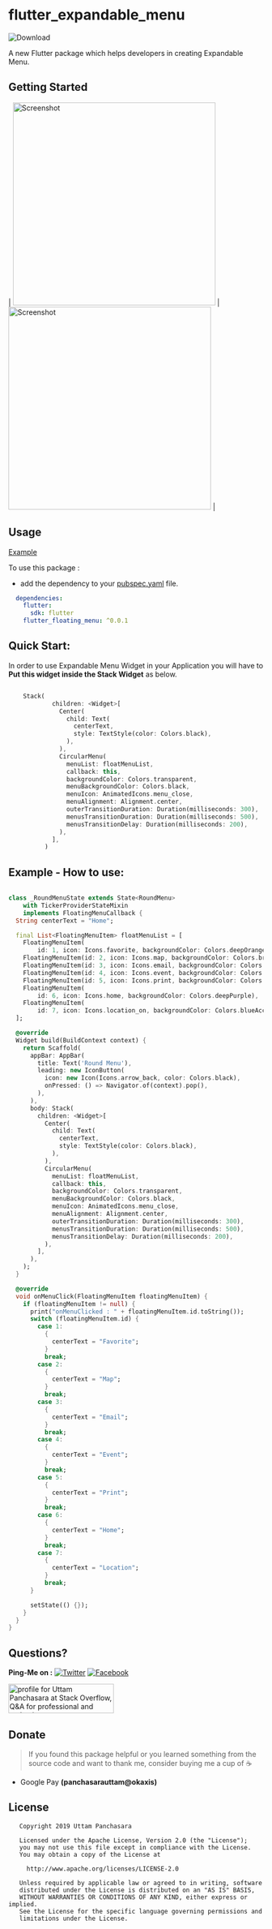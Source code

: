 # flutter_expandable_menu
![Download](https://img.shields.io/badge/flutter_floating_menu-0.0.1-blue.svg)

A new Flutter package which helps developers in creating Expandable Menu.

## Getting Started

| <img src="https://github.com/UttamPanchasara/Flutter-Expandable-Menu/blob/master/gif/menu_1.gif" height="400" alt="Screenshot"/> | <img src="https://github.com/UttamPanchasara/Flutter-Expandable-Menu/blob/master/gif/menu_2.gif" height="400" alt="Screenshot"/> |

## Usage

[Example](https://github.com/UttamPanchasara/FlutterExamples)

To use this package :

* add the dependency to your [pubspec.yaml](https://github.com/UttamPanchasara/FlutterExpandableMenu/blob/master/pubspec.yaml) file.

```yaml
  dependencies:
    flutter:
      sdk: flutter
    flutter_floating_menu: ^0.0.1
```

## Quick Start:
In order to use Expandable Menu Widget in your Application you will have to **Put this widget inside the Stack Widget** as below.

```dart

    Stack(
            children: <Widget>[
              Center(
                child: Text(
                  centerText,
                  style: TextStyle(color: Colors.black),
                ),
              ),
              CircularMenu(
                menuList: floatMenuList,
                callback: this,
                backgroundColor: Colors.transparent,
                menuBackgroundColor: Colors.black,
                menuIcon: AnimatedIcons.menu_close,
                menuAlignment: Alignment.center,
                outerTransitionDuration: Duration(milliseconds: 300),
                menusTransitionDuration: Duration(milliseconds: 500),
                menusTransitionDelay: Duration(milliseconds: 200),
              ),
            ],
          )

```

## Example - How to use:

```dart

class _RoundMenuState extends State<RoundMenu>
    with TickerProviderStateMixin
    implements FloatingMenuCallback {
  String centerText = "Home";

  final List<FloatingMenuItem> floatMenuList = [
    FloatingMenuItem(
        id: 1, icon: Icons.favorite, backgroundColor: Colors.deepOrangeAccent),
    FloatingMenuItem(id: 2, icon: Icons.map, backgroundColor: Colors.brown),
    FloatingMenuItem(id: 3, icon: Icons.email, backgroundColor: Colors.indigo),
    FloatingMenuItem(id: 4, icon: Icons.event, backgroundColor: Colors.pink),
    FloatingMenuItem(id: 5, icon: Icons.print, backgroundColor: Colors.green),
    FloatingMenuItem(
        id: 6, icon: Icons.home, backgroundColor: Colors.deepPurple),
    FloatingMenuItem(
        id: 7, icon: Icons.location_on, backgroundColor: Colors.blueAccent),
  ];

  @override
  Widget build(BuildContext context) {
    return Scaffold(
      appBar: AppBar(
        title: Text('Round Menu'),
        leading: new IconButton(
          icon: new Icon(Icons.arrow_back, color: Colors.black),
          onPressed: () => Navigator.of(context).pop(),
        ),
      ),
      body: Stack(
        children: <Widget>[
          Center(
            child: Text(
              centerText,
              style: TextStyle(color: Colors.black),
            ),
          ),
          CircularMenu(
            menuList: floatMenuList,
            callback: this,
            backgroundColor: Colors.transparent,
            menuBackgroundColor: Colors.black,
            menuIcon: AnimatedIcons.menu_close,
            menuAlignment: Alignment.center,
            outerTransitionDuration: Duration(milliseconds: 300),
            menusTransitionDuration: Duration(milliseconds: 500),
            menusTransitionDelay: Duration(milliseconds: 200),
          ),
        ],
      ),
    );
  }

  @override
  void onMenuClick(FloatingMenuItem floatingMenuItem) {
    if (floatingMenuItem != null) {
      print("onMenuClicked : " + floatingMenuItem.id.toString());
      switch (floatingMenuItem.id) {
        case 1:
          {
            centerText = "Favorite";
          }
          break;
        case 2:
          {
            centerText = "Map";
          }
          break;
        case 3:
          {
            centerText = "Email";
          }
          break;
        case 4:
          {
            centerText = "Event";
          }
          break;
        case 5:
          {
            centerText = "Print";
          }
          break;
        case 6:
          {
            centerText = "Home";
          }
          break;
        case 7:
          {
            centerText = "Location";
          }
          break;
      }

      setState(() {});
    }
  }
}

```

## Questions?

 **Ping-Me on :**  [![Twitter](https://img.shields.io/badge/Twitter-%40UTM__Panchasara-blue.svg)](https://twitter.com/UTM_Panchasara)
[![Facebook](https://img.shields.io/badge/Facebook-Uttam%20Panchasara-blue.svg)](https://www.facebook.com/UttamPanchasara94)


 <a href="https://stackoverflow.com/users/5719935/uttam-panchasara">
<img src="https://stackoverflow.com/users/flair/5719935.png" width="208" height="58" alt="profile for Uttam Panchasara at Stack Overflow, Q&amp;A for professional and enthusiast programmers" title="profile for Uttam Panchasara at Stack Overflow, Q&amp;A for professional and enthusiast programmers">
</a>


## Donate
> If you found this package helpful or you learned something from the source code and want to thank me, consider buying me a cup of :coffee:
- Google Pay **(panchasarauttam@okaxis)**


## License

```
   Copyright 2019 Uttam Panchasara

   Licensed under the Apache License, Version 2.0 (the "License");
   you may not use this file except in compliance with the License.
   You may obtain a copy of the License at

     http://www.apache.org/licenses/LICENSE-2.0

   Unless required by applicable law or agreed to in writing, software
   distributed under the License is distributed on an "AS IS" BASIS,
   WITHOUT WARRANTIES OR CONDITIONS OF ANY KIND, either express or implied.
   See the License for the specific language governing permissions and
   limitations under the License.
```

